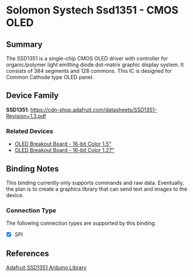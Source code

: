 # Solomon Systech Ssd1351 - CMOS OLED

## Summary
The SSD1351 is a single-chip CMOS OLED driver with controller for organic/polymer light emitting diode dot-matrix graphic display system. It consists of 384 segments and 128 commons. This IC is designed for Common Cathode type OLED panel.

## Device Family
**SSD1351**: https://cdn-shop.adafruit.com/datasheets/SSD1351-Revision+1.3.pdf

### Related Devices
- [OLED Breakout Board - 16-bit Color 1.5"](https://www.adafruit.com/product/1431)
- [OLED Breakout Board - 16-bit Color 1.27"](https://www.adafruit.com/product/1673)

## Binding Notes

This binding currently only supports commands and raw data.  Eventually, the plan is to create a graphics library that can send text and images to the device.

### Connection Type

The following connection types are supported by this binding.

- [X] SPI

## References 
[Adafruit SSD1351 Arduino Library](https://github.com/adafruit/Adafruit-SSD1351-library)  
